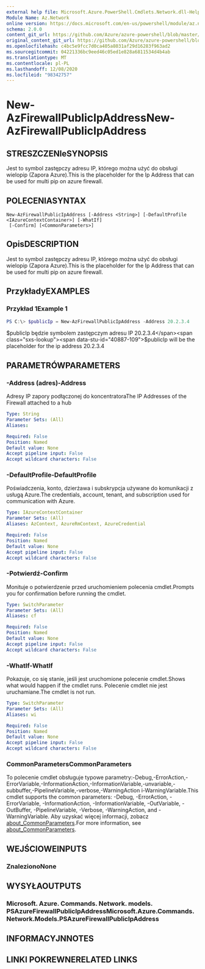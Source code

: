 ```yaml
---
external help file: Microsoft.Azure.PowerShell.Cmdlets.Network.dll-Help.xml
Module Name: Az.Network
online version: https://docs.microsoft.com/en-us/powershell/module/az.network/new-azfirewallpublicipaddress
schema: 2.0.0
content_git_url: https://github.com/Azure/azure-powershell/blob/master/src/Network/Network/help/New-AzFirewallPublicIpAddress.md
original_content_git_url: https://github.com/Azure/azure-powershell/blob/master/src/Network/Network/help/New-AzFirewallPublicIpAddress.md
ms.openlocfilehash: c4bc5e9fcc7d0ca405a8031af29d16283f963ad2
ms.sourcegitcommit: 04221336bc9eed46c05ed1e828a6811534d4b4ab
ms.translationtype: MT
ms.contentlocale: pl-PL
ms.lasthandoff: 12/08/2020
ms.locfileid: "98342757"
---
```

# <span data-ttu-id="40887-101">New-AzFirewallPublicIpAddress</span><span class="sxs-lookup"><span data-stu-id="40887-101">New-AzFirewallPublicIpAddress</span></span>

## <span data-ttu-id="40887-102">STRESZCZENIe</span><span class="sxs-lookup"><span data-stu-id="40887-102">SYNOPSIS</span></span>
<span data-ttu-id="40887-103">Jest to symbol zastępczy adresu IP, którego można użyć do obsługi wielopip (Zapora Azure).</span><span class="sxs-lookup"><span data-stu-id="40887-103">This is the placeholder for the Ip Address that can be used for multi pip on azure firewall.</span></span>

## <span data-ttu-id="40887-104">POLECENIA</span><span class="sxs-lookup"><span data-stu-id="40887-104">SYNTAX</span></span>

```
New-AzFirewallPublicIpAddress [-Address <String>] [-DefaultProfile <IAzureContextContainer>] [-WhatIf]
 [-Confirm] [<CommonParameters>]
```

## <span data-ttu-id="40887-105">Opis</span><span class="sxs-lookup"><span data-stu-id="40887-105">DESCRIPTION</span></span>
<span data-ttu-id="40887-106">Jest to symbol zastępczy adresu IP, którego można użyć do obsługi wielopip (Zapora Azure).</span><span class="sxs-lookup"><span data-stu-id="40887-106">This is the placeholder for the Ip Address that can be used for multi pip on azure firewall.</span></span>

## <span data-ttu-id="40887-107">Przykłady</span><span class="sxs-lookup"><span data-stu-id="40887-107">EXAMPLES</span></span>

### <span data-ttu-id="40887-108">Przykład 1</span><span class="sxs-lookup"><span data-stu-id="40887-108">Example 1</span></span>
```powershell
PS C:\> $publicIp = New-AzFirewallPublicIpAddress -Address 20.2.3.4
```

<span data-ttu-id="40887-109">$publicIp będzie symbolem zastępczym adresu IP 20.2.3.4</span><span class="sxs-lookup"><span data-stu-id="40887-109">$publicIp will be the placeholder for the ip address 20.2.3.4</span></span>

## <span data-ttu-id="40887-110">PARAMETRÓW</span><span class="sxs-lookup"><span data-stu-id="40887-110">PARAMETERS</span></span>

### <span data-ttu-id="40887-111">-Address (adres)</span><span class="sxs-lookup"><span data-stu-id="40887-111">-Address</span></span>
<span data-ttu-id="40887-112">Adresy IP zapory podłączonej do koncentratora</span><span class="sxs-lookup"><span data-stu-id="40887-112">The IP Addresses of the Firewall attached to a hub</span></span>

```yaml
Type: String
Parameter Sets: (All)
Aliases:

Required: False
Position: Named
Default value: None
Accept pipeline input: False
Accept wildcard characters: False
```

### <span data-ttu-id="40887-113">-DefaultProfile</span><span class="sxs-lookup"><span data-stu-id="40887-113">-DefaultProfile</span></span>
<span data-ttu-id="40887-114">Poświadczenia, konto, dzierżawa i subskrypcja używane do komunikacji z usługą Azure.</span><span class="sxs-lookup"><span data-stu-id="40887-114">The credentials, account, tenant, and subscription used for communication with Azure.</span></span>

```yaml
Type: IAzureContextContainer
Parameter Sets: (All)
Aliases: AzContext, AzureRmContext, AzureCredential

Required: False
Position: Named
Default value: None
Accept pipeline input: False
Accept wildcard characters: False
```

### <span data-ttu-id="40887-115">-Potwierdź</span><span class="sxs-lookup"><span data-stu-id="40887-115">-Confirm</span></span>
<span data-ttu-id="40887-116">Monituje o potwierdzenie przed uruchomieniem polecenia cmdlet.</span><span class="sxs-lookup"><span data-stu-id="40887-116">Prompts you for confirmation before running the cmdlet.</span></span>

```yaml
Type: SwitchParameter
Parameter Sets: (All)
Aliases: cf

Required: False
Position: Named
Default value: None
Accept pipeline input: False
Accept wildcard characters: False
```

### <span data-ttu-id="40887-117">-WhatIf</span><span class="sxs-lookup"><span data-stu-id="40887-117">-WhatIf</span></span>
<span data-ttu-id="40887-118">Pokazuje, co się stanie, jeśli jest uruchomione polecenie cmdlet.</span><span class="sxs-lookup"><span data-stu-id="40887-118">Shows what would happen if the cmdlet runs.</span></span> <span data-ttu-id="40887-119">Polecenie cmdlet nie jest uruchamiane.</span><span class="sxs-lookup"><span data-stu-id="40887-119">The cmdlet is not run.</span></span>

```yaml
Type: SwitchParameter
Parameter Sets: (All)
Aliases: wi

Required: False
Position: Named
Default value: None
Accept pipeline input: False
Accept wildcard characters: False
```

### <span data-ttu-id="40887-120">CommonParameters</span><span class="sxs-lookup"><span data-stu-id="40887-120">CommonParameters</span></span>
<span data-ttu-id="40887-121">To polecenie cmdlet obsługuje typowe parametry:-Debug,-ErrorAction,-ErrorVariable,-InformationAction,-InformationVariable,-unvariable,-subbuffer,-PipelineVariable,-verbose,-WarningAction i-WarningVariable.</span><span class="sxs-lookup"><span data-stu-id="40887-121">This cmdlet supports the common parameters: -Debug, -ErrorAction, -ErrorVariable, -InformationAction, -InformationVariable, -OutVariable, -OutBuffer, -PipelineVariable, -Verbose, -WarningAction, and -WarningVariable.</span></span> <span data-ttu-id="40887-122">Aby uzyskać więcej informacji, zobacz [about_CommonParameters](http://go.microsoft.com/fwlink/?LinkID=113216).</span><span class="sxs-lookup"><span data-stu-id="40887-122">For more information, see [about_CommonParameters](http://go.microsoft.com/fwlink/?LinkID=113216).</span></span>

## <span data-ttu-id="40887-123">WEJŚCIOWE</span><span class="sxs-lookup"><span data-stu-id="40887-123">INPUTS</span></span>

### <span data-ttu-id="40887-124">Znaleziono</span><span class="sxs-lookup"><span data-stu-id="40887-124">None</span></span>

## <span data-ttu-id="40887-125">WYSYŁA</span><span class="sxs-lookup"><span data-stu-id="40887-125">OUTPUTS</span></span>

### <span data-ttu-id="40887-126">Microsoft. Azure. Commands. Network. models. PSAzureFirewallPublicIpAddress</span><span class="sxs-lookup"><span data-stu-id="40887-126">Microsoft.Azure.Commands.Network.Models.PSAzureFirewallPublicIpAddress</span></span>

## <span data-ttu-id="40887-127">INFORMACYJN</span><span class="sxs-lookup"><span data-stu-id="40887-127">NOTES</span></span>

## <span data-ttu-id="40887-128">LINKI POKREWNE</span><span class="sxs-lookup"><span data-stu-id="40887-128">RELATED LINKS</span></span>
